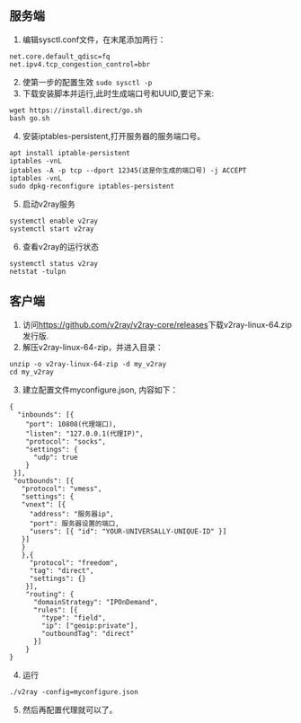 ## 服务端
1. 编辑sysctl.conf文件，在末尾添加两行：
```
net.core.default_qdisc=fq
net.ipv4.tcp_congestion_control=bbr
```
2. 使第一步的配置生效
`sudo sysctl -p`
3. 下载安装脚本并运行,此时生成端口号和UUID,要记下来:
```
wget https://install.direct/go.sh
bash go.sh
```
4. 安装iptables-persistent,打开服务器的服务端口号。
```
apt install iptable-persistent
iptables -vnL
iptables -A -p tcp --dport 12345(这是你生成的端口号) -j ACCEPT
iptables -vnL
sudo dpkg-reconfigure iptables-persistent
```
5. 启动v2ray服务
```
systemctl enable v2ray
systemctl start v2ray
```
6. 查看v2ray的运行状态
```
systemctl status v2ray
netstat -tulpn
```

## 客户端
1. 访问<https://github.com/v2ray/v2ray-core/releases>下载v2ray-linux-64.zip发行版.
2. 解压v2ray-linux-64-zip，并进入目录：
```
unzip -o v2ray-linux-64-zip -d my_v2ray
cd my_v2ray
```
3. 建立配置文件myconfigure.json, 内容如下：
```
{
  "inbounds": [{
    "port": 10808(代理端口), 
    "listen": "127.0.0.1(代理IP)",
    "protocol": "socks",
    "settings": {
      "udp": true
    }
 }],
 "outbounds": [{
   "protocol": "vmess",
   "settings": {
   "vnext": [{
     "address": "服务器ip", 
     "port": 服务器设置的端口,
     "users": [{ "id": "YOUR-UNIVERSALLY-UNIQUE-ID" }]
   }]
   }
   },{
     "protocol": "freedom",
     "tag": "direct",
     "settings": {}
    }],
    "routing": {
      "domainStrategy": "IPOnDemand",
      "rules": [{
        "type": "field",
        "ip": ["geoip:private"],
        "outboundTag": "direct"
      }]
    }
}

```
4. 运行
```
./v2ray -config=myconfigure.json
```

5. 然后再配置代理就可以了。
